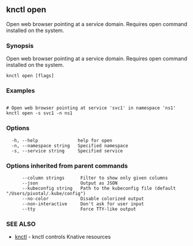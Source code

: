 ## knctl open

Open web browser pointing at a service domain. Requires open command installed on the system.

### Synopsis

Open web browser pointing at a service domain. Requires open command installed on the system.

```
knctl open [flags]
```

### Examples

```

# Open web browser pointing at service 'svc1' in namespace 'ns1'
knctl open -s svc1 -n ns1
```

### Options

```
  -h, --help               help for open
  -n, --namespace string   Specified namespace
  -s, --service string     Specified service
```

### Options inherited from parent commands

```
      --column strings      Filter to show only given columns
      --json                Output as JSON
      --kubeconfig string   Path to the kubeconfig file (default "/Users/pivotal/.kube/config")
      --no-color            Disable colorized output
      --non-interactive     Don't ask for user input
      --tty                 Force TTY-like output
```

### SEE ALSO

* [knctl](knctl.md)	 - knctl controls Knative resources

